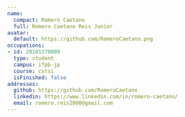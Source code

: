 ```yaml
---
name:
  compact: Romero Caetano
  full: Romero Caetano Reis Junior
avatar:
  default: https://github.com/RomeroCaetano.png
occupations:
- id: 20181370009
  type: student
  campus: ifpb-jp
  course: cstsi
  isFinished: false
addresses:
  github: https://github.com/RomeroCaetano
  linkedin: https://www.linkedin.com/in/romero-caetano/
  email: romero.reis2000@gmail.com
---
```

